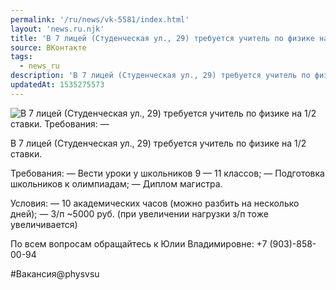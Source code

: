 ```yaml
---
permalink: '/ru/news/vk-5581/index.html'
layout: 'news.ru.njk'
title: 'В 7 лицей (Студенческая ул., 29) требуется учитель по физике на 1/2 ставки'
source: ВКонтакте
tags:
  - news_ru
description: 'В 7 лицей (Студенческая ул., 29) требуется учитель по физике на 1/2 ставки'
updatedAt: 1535275573
---
```

![В 7 лицей (Студенческая ул., 29) требуется учитель по физике на 1/2 ставки. Требования: —](https://sun9-25.userapi.com/impf/c846220/v846220453/cf151/YeyaaStIeV0.jpg?size=1280x853&quality=96&sign=b6d80d4d838a516b9952d4cfc081916b&c_uniq_tag=DPrXDWs8PQheIGp-xIhX7-sbHQmwXPZ_X1cxWhqIzXw&type=album)

В 7 лицей (Студенческая ул., 29) требуется учитель по физике на 1/2 ставки.

Требования:
— Вести уроки у школьников 9 — 11 классов;
— Подготовка школьников к олимпиадам;
— Диплом магистра.

Условия:
— 10 академических часов (можно разбить на несколько дней);
— З/п ~5000 руб. (при увеличении нагрузки з/п тоже увеличивается)

По всем вопросам обращайтесь к Юлии Владимировне: +7 (903)-858-00-94

#Вакансия@physvsu

